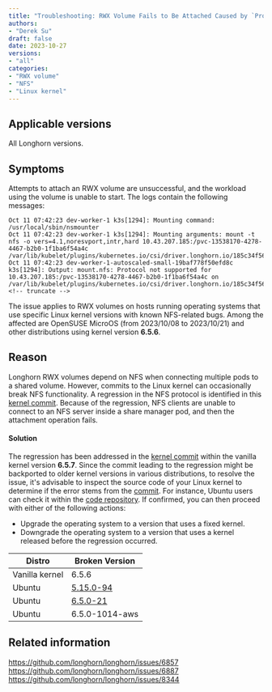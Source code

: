 ```yaml
---
title: "Troubleshooting: RWX Volume Fails to Be Attached Caused by `Protocol not supported`"
authors:
- "Derek Su"
draft: false
date: 2023-10-27
versions:
- "all"
categories:
- "RWX volume"
- "NFS"
- "Linux kernel"
---
```


## Applicable versions

All Longhorn versions.

## Symptoms

Attempts to attach an RWX volume are unsuccessful, and the workload using the volume is unable to start. The logs contain the following messages:
```
Oct 11 07:42:23 dev-worker-1 k3s[1294]: Mounting command: /usr/local/sbin/nsmounter
Oct 11 07:42:23 dev-worker-1 k3s[1294]: Mounting arguments: mount -t nfs -o vers=4.1,noresvport,intr,hard 10.43.207.185:/pvc-13538170-4278-4467-b2b0-1f1ba6f54a4c /var/lib/kubelet/plugins/kubernetes.io/csi/driver.longhorn.io/185c34f566c2eca6e8c7c6a2ede2094c076d7d25ddae286dc633eeef80551af0/globalmount
Oct 11 07:42:23 dev-worker-1-autoscaled-small-19baf778f50efd8c k3s[1294]: Output: mount.nfs: Protocol not supported for 10.43.207.185:/pvc-13538170-4278-4467-b2b0-1f1ba6f54a4c on /var/lib/kubelet/plugins/kubernetes.io/csi/driver.longhorn.io/185c34f566c2eca6e8c7c6a2ede2094c076d7d25ddae286dc633eeef80551af0/globalmount
<!-- truncate -->
```

The issue applies to RWX volumes on hosts running operating systems that use specific Linux kernel versions with known NFS-related bugs. Among the affected are OpenSUSE MicroOS (from 2023/10/08 to 2023/10/21) and other distributions using kernel version **6.5.6**.

## Reason

Longhorn RWX volumes depend on NFS when connecting multiple pods to a shared volume. However, commits to the Linux kernel can occasionally break NFS functionality. A regression in the NFS protocol is identified in this [kernel commit](https://github.com/torvalds/linux/commit/51d674a5e4889f1c8e223ac131cf218e1631e423). Because of the regression, NFS clients are unable to connect to an NFS server inside a share manager pod, and then the attachment operation fails.

#### Solution

The regression has been addressed in the [kernel commit](https://github.com/torvalds/linux/commit/379e4adfddd6a2f95a4f2029b8ddcbacf92b21f9) within the vanilla kernel version **6.5.7**. Since the commit leading to the regression might be backported to older kernel versions in various distributions, to resolve the issue, it's advisable to inspect the source code of your Linux kernel to determine if the error stems from the [commit](https://github.com/torvalds/linux/commit/51d674a5e4889f1c8e223ac131cf218e1631e423). For instance, Ubuntu users can check it within the [code repository](https://git.launchpad.net/~ubuntu-kernel/ubuntu/+source/linux/). If confirmed, you can then proceed with either of the following actions:

- Upgrade the operating system to a version that uses a fixed kernel.
- Downgrade the operating system to a version that uses a kernel released before the regression occurred.

| Distro         | Broken Version |
| -------------- | -------------- |
| Vanilla kernel | 6.5.6          |
| Ubuntu         | [5.15.0-94](https://git.launchpad.net/~ubuntu-kernel/ubuntu/+source/linux/+git/jammy/log/?h=Ubuntu-5.15.0-94.104) |
| Ubuntu         | [6.5.0-21](https://git.launchpad.net/~ubuntu-kernel/ubuntu/+source/linux/+git/jammy/tag/?h=Ubuntu-hwe-6.5-6.5.0-21.21_22.04.1) |
| Ubuntu         | 6.5.0-1014-aws |

## Related information

https://github.com/longhorn/longhorn/issues/6857  
https://github.com/longhorn/longhorn/issues/6887
https://github.com/longhorn/longhorn/issues/8344

